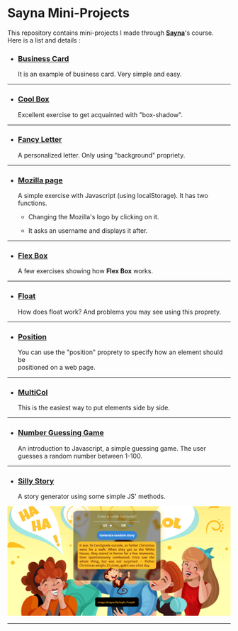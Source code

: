 # Sayna Mini-Projects

This repository contains mini-projects I made through **[Sayna][]**\'s course\.   
Here is a list and details :  

- ### [Business Card][1] #  

    It is an example of business card\. Very simple and easy\.  

---

- ### [Cool Box][2] #

    Excellent exercise to get acquainted with \"box\-shadow\"\.

---

- ### [Fancy Letter][3] #

    A personalized letter\. Only using \"background\" propriety\.

---

- ### [Mozilla page][4] #

    A simple exercise with Javascript \(using localStorage\)\. It has two functions\.  
    - Changing the Mozilla's logo by clicking on it\.
     
    - It asks an username and displays it after\.  

---  

- ### [Flex Box][5] #   

    A few exercises showing how **Flex Box** works.   

---

- ### [Float][6] #

    How does float work? And problems you may see using this proprety.  

---  

- ### [Position][7] #  

    You can use the "position" proprety to specify how an element should be  
positioned on a web page.  

---  

- ### [MultiCol][8] #  

    This is the easiest way to put elements side by side.  

---  
- ### [Number Guessing Game][9] #   

    An introduction to Javascript, a simple guessing game. The user guesses a random number between 1-100.   

---   

- ### [Silly Story][10] #   

    A story generator using some simple JS' methods.   

<a href="https://github.com/ERlCA/SAYNA-MiniProjects/blob/main/silly-story/img/silly-story-page-screenshot.png">
  <img src="./silly-story/img/silly-story-page-screenshot.png" width: 500px />
</a>   

---   

[Sayna]: https://www.sayna.io "Sayna's official website"  
[1]: https://github.com/ERlCA/SAYNA-MiniProjects/tree/main/carte-visite
[2]: https://github.com/ERlCA/SAYNA-MiniProjects/tree/main/cool-box
[3]: https://github.com/ERlCA/SAYNA-MiniProjects/tree/main/fancy-letterHeaded-paper
[4]: https://github.com/ERlCA/SAYNA-MiniProjects/tree/main/mozilla-page
[5]: https://github.com/ERlCA/SAYNA-MiniProjects/tree/main/flex-box
[6]: https://github.com/ERlCA/SAYNA-MiniProjects/tree/main/float
[7]: https://github.com/ERlCA/SAYNA-MiniProjects/tree/main/position
[8]: https://github.com/ERlCA/SAYNA-MiniProjects/tree/main/multi-col
[9]: https://github.com/ERlCA/SAYNA-MiniProjects/tree/main/number-guessing-game
[10]: https://github.com/ERlCA/SAYNA-MiniProjects/tree/main/silly-story

[image]: https://github.com/ERlCA/SAYNA-MiniProjects/blob/main/silly-story/img/silly-story-page-screenshot.png